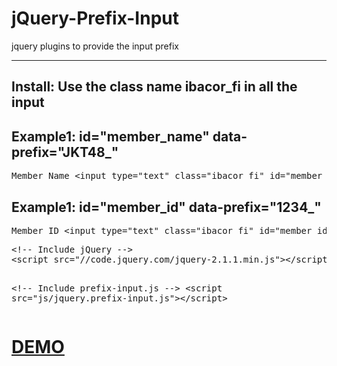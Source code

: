 # jQuery-Prefix-Input
jquery plugins to provide the input prefix<hr>
<h2>Install: Use the class name ibacor_fi in all the input</h2>
<h2>Example1: id="member_name" data-prefix="JKT48_"</h2>
<pre>Member Name &lt;input type="text" class="ibacor_fi" id="member_name" data-prefix="JKT48_"&gt;</pre>

<h2>Example1: id="member_id" data-prefix="1234_"</h2>
<pre>Member ID &lt;input type="text" class="ibacor_fi" id="member_id" data-prefix="1234_"&gt;</pre>
<pre>
&lt;!-- Include jQuery --&gt;
&lt;script src="//code.jquery.com/jquery-2.1.1.min.js"&gt;&lt;/script&gt;

&lt;!-- Include prefix-input.js --&gt;
&lt;script src="js/jquery.prefix-input.js"&gt;&lt;/script&gt;
</pre>

<h1><a href="http://ibacor.com/demo/jquery-prefix-input/" target="_BLANK">DEMO</a></h1>
